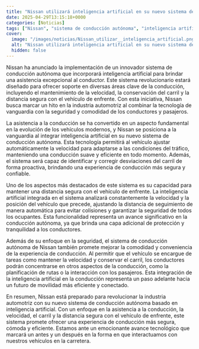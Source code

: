 ```yaml
---
title: "Nissan utilizará inteligencia artificial en su nuevo sistema de conducción autónoma"
date: 2025-04-29T13:15:18+0000
categories: [Noticias]
tags: ["Nissan", "sistema de conducción autónoma", "inteligencia artificial", "seguridad", "velocidad", "carril", "distancia segura."]
cover:
  image: "/images/noticias/Nissan_utilizar__inteligencia_artificial.png"
  alt: "Nissan utilizará inteligencia artificial en su nuevo sistema de conducción autónoma"
  hidden: false
---
```


Nissan ha anunciado la implementación de un innovador sistema de conducción autónoma que incorporará inteligencia artificial para brindar una asistencia excepcional al conductor. Este sistema revolucionario estará diseñado para ofrecer soporte en diversas áreas clave de la conducción, incluyendo el mantenimiento de la velocidad, la conservación del carril y la distancia segura con el vehículo de enfrente. Con esta iniciativa, Nissan busca marcar un hito en la industria automotriz al combinar la tecnología de vanguardia con la seguridad y comodidad de los conductores y pasajeros.

La asistencia a la conducción se ha convertido en un aspecto fundamental en la evolución de los vehículos modernos, y Nissan se posiciona a la vanguardia al integrar inteligencia artificial en su nuevo sistema de conducción autónoma. Esta tecnología permitirá al vehículo ajustar automáticamente la velocidad para adaptarse a las condiciones del tráfico, manteniendo una conducción suave y eficiente en todo momento. Además, el sistema será capaz de identificar y corregir desviaciones del carril de forma proactiva, brindando una experiencia de conducción más segura y confiable.

Uno de los aspectos más destacados de este sistema es su capacidad para mantener una distancia segura con el vehículo de enfrente. La inteligencia artificial integrada en el sistema analizará constantemente la velocidad y la posición del vehículo que precede, ajustando la distancia de seguimiento de manera automática para evitar colisiones y garantizar la seguridad de todos los ocupantes. Esta funcionalidad representa un avance significativo en la conducción autónoma, ya que brinda una capa adicional de protección y tranquilidad a los conductores.

Además de su enfoque en la seguridad, el sistema de conducción autónoma de Nissan también promete mejorar la comodidad y conveniencia de la experiencia de conducción. Al permitir que el vehículo se encargue de tareas como mantener la velocidad y conservar el carril, los conductores podrán concentrarse en otros aspectos de la conducción, como la planificación de rutas o la interacción con los pasajeros. Esta integración de la inteligencia artificial en la conducción representa un paso adelante hacia un futuro de movilidad más eficiente y conectado.

En resumen, Nissan está preparado para revolucionar la industria automotriz con su nuevo sistema de conducción autónoma basado en inteligencia artificial. Con un enfoque en la asistencia a la conducción, la velocidad, el carril y la distancia segura con el vehículo de enfrente, este sistema promete ofrecer una experiencia de conducción más segura, cómoda y eficiente. Estamos ante un emocionante avance tecnológico que marcará un antes y un después en la forma en que interactuamos con nuestros vehículos en la carretera.
